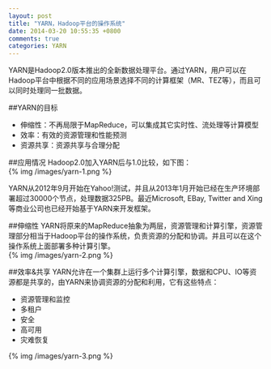 ```yaml
---
layout: post
title: "YARN，Hadoop平台的操作系统"
date: 2014-03-20 10:55:35 +0800
comments: true
categories: YARN
---
```


YARN是Hadoop2.0版本推出的全新数据处理平台。通过YARN，用户可以在Hadoop平台中根据不同的应用场景选择不同的计算框架（MR、TEZ等），而且可以同时处理同一批数据。
<!--more-->
##YARN的目标
- 伸缩性：不再局限于MapReduce，可以集成其它实时性、流处理等计算模型
- 效率：有效的资源管理和性能预测
- 资源共享：资源共享与合理分配

##应用情况
Hadoop2.0加入YARN后与1.0比较，如下图：  
{% img /images/yarn-1.png %} 

YARN从2012年9月开始在Yahoo!测试，并且从2013年1月开始已经在生产环境部署超过30000个节点，处理数据325PB。最近Microsoft, EBay, Twitter and Xing等商业公司也已经开始基于YARN来开发框架。


##伸缩性
YARN将原来的MapReduce抽象为两层，资源管理和计算引擎，资源管理部分相当于Hadoop平台的操作系统，负责资源的分配和协调。并且可以在这个操作系统上面部署多种计算引擎。  
{% img /images/yarn-2.png %}  

##效率&共享
YARN允许在一个集群上运行多个计算引擎，数据和CPU、IO等资源都是共享的，由YARN来协调资源的分配和利用，它有这些特点：

- 资源管理和监控
- 多租户
- 安全
- 高可用
- 灾难恢复  

{% img /images/yarn-3.png %} 